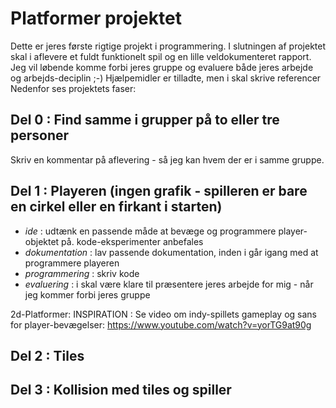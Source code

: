 # Platformer projektet

Dette er jeres første rigtige projekt i programmering. I slutningen af projektet skal i aflevere et fuldt funktionelt spil og en lille veldokumenteret rapport.
Jeg vil løbende komme forbi jeres gruppe og evaluere både jeres arbejde og arbejds-deciplin ;-)
Hjælpemidler er tilladte, men i skal skrive referencer
Nedenfor ses projektets faser:

## Del 0 : Find samme i grupper på to eller tre personer
Skriv en kommentar på aflevering - så jeg kan hvem der er i samme gruppe.

## Del 1 : Playeren (ingen grafik - spilleren er bare en cirkel eller en firkant i starten)
- *ide* : udtænk en passende måde at bevæge og programmere player-objektet på. kode-eksperimenter anbefales
- *dokumentation* : lav passende dokumentation, inden i går igang med at programmere playeren
- *programmering* : skriv kode
- *evaluering* : i skal være klare til præsentere jeres arbejde for mig - når jeg kommer forbi jeres gruppe

2d-Platformer: INSPIRATION : Se video om indy-spillets gameplay og sans for player-bevægelser:
https://www.youtube.com/watch?v=yorTG9at90g


## Del 2 : Tiles


## Del 3 : Kollision med tiles og spiller
